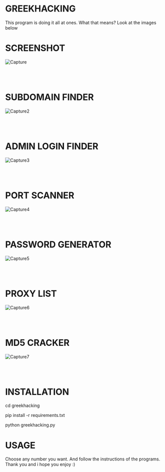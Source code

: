 <h1>GREEKHACKING</h1>
<p>This program is doing it all at ones. What that means? Look at the images below</p>

<h1>SCREENSHOT</h1>

![Capture](https://user-images.githubusercontent.com/89479885/134605950-6fa3e6a0-87b3-4f75-a467-2cc6f332d1b0.PNG)

<br>
<br>
<h1>SUBDOMAIN FINDER</h1>

![Capture2](https://user-images.githubusercontent.com/89479885/134606044-11a6209a-30ba-45e7-80ef-d9bfbe4d6874.PNG)

<br>
<br>

<h1>ADMIN LOGIN FINDER</h1>

![Capture3](https://user-images.githubusercontent.com/89479885/134606327-96c54bf4-a49e-4a62-9f57-2cef4387e2ef.PNG)

<br>
<br>

<h1>PORT SCANNER</h1>

![Capture4](https://user-images.githubusercontent.com/89479885/134606617-e26081bc-d039-414d-a6be-d8bab6f33349.PNG)

<br>
<br>

<h1>PASSWORD GENERATOR</h1>

![Capture5](https://user-images.githubusercontent.com/89479885/134606674-fca63fe4-7b91-4455-a6f2-ea60d799e014.PNG)

<br>
<br>

<h1>PROXY LIST</h1>

![Capture6](https://user-images.githubusercontent.com/89479885/134606732-1171eedf-9e77-4d6b-8a8d-6b1324b43e03.PNG)

<br>
<br>

<h1>MD5 CRACKER</h1>

![Capture7](https://user-images.githubusercontent.com/89479885/134606807-2c075228-5d29-4c91-ae60-80b1d7d9a789.PNG)

<br>
<br>

<h1>INSTALLATION</h1>
<p>cd greekhacking</p>
<p>pip install -r requirements.txt</p>
<p>python greekhacking.py</p>

<h1>USAGE</h1>
<p>Choose any number you want. And follow the instructions of the programs. Thank you and i hope you enjoy :)</p>

